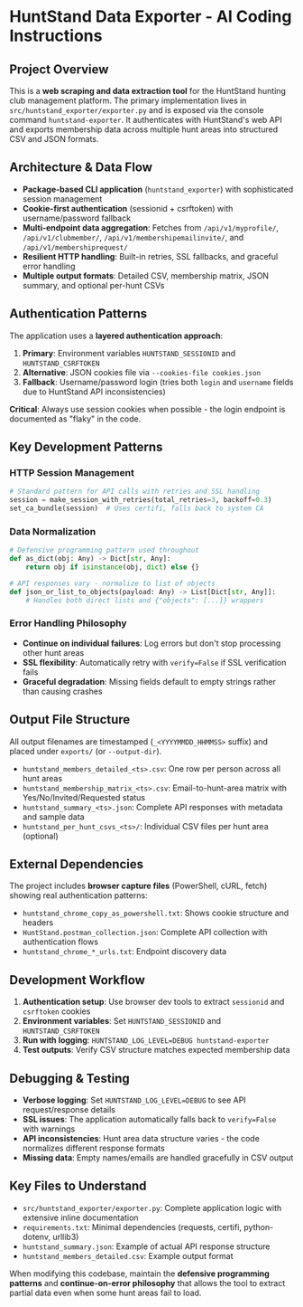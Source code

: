 # HuntStand Data Exporter - AI Coding Instructions

## Project Overview
This is a **web scraping and data extraction tool** for the HuntStand hunting club management platform. The primary implementation lives in `src/huntstand_exporter/exporter.py` and is exposed via the console command `huntstand-exporter`. It authenticates with HuntStand's web API and exports membership data across multiple hunt areas into structured CSV and JSON formats.

## Architecture & Data Flow
- **Package-based CLI application** (`huntstand_exporter`) with sophisticated session management
- **Cookie-first authentication** (sessionid + csrftoken) with username/password fallback
- **Multi-endpoint data aggregation**: Fetches from `/api/v1/myprofile/`, `/api/v1/clubmember/`, `/api/v1/membershipemailinvite/`, and `/api/v1/membershiprequest/`
- **Resilient HTTP handling**: Built-in retries, SSL fallbacks, and graceful error handling
- **Multiple output formats**: Detailed CSV, membership matrix, JSON summary, and optional per-hunt CSVs

## Authentication Patterns
The application uses a **layered authentication approach**:
1. **Primary**: Environment variables `HUNTSTAND_SESSIONID` and `HUNTSTAND_CSRFTOKEN`
2. **Alternative**: JSON cookies file via `--cookies-file cookies.json`
3. **Fallback**: Username/password login (tries both `login` and `username` fields due to HuntStand API inconsistencies)

**Critical**: Always use session cookies when possible - the login endpoint is documented as "flaky" in the code.

## Key Development Patterns

### HTTP Session Management
```python
# Standard pattern for API calls with retries and SSL handling
session = make_session_with_retries(total_retries=3, backoff=0.3)
set_ca_bundle(session)  # Uses certifi, falls back to system CA
```

### Data Normalization
```python
# Defensive programming pattern used throughout
def as_dict(obj: Any) -> Dict[str, Any]:
    return obj if isinstance(obj, dict) else {}

# API responses vary - normalize to list of objects
def json_or_list_to_objects(payload: Any) -> List[Dict[str, Any]]:
    # Handles both direct lists and {"objects": [...]} wrappers
```

### Error Handling Philosophy
- **Continue on individual failures**: Log errors but don't stop processing other hunt areas
- **SSL flexibility**: Automatically retry with `verify=False` if SSL verification fails
- **Graceful degradation**: Missing fields default to empty strings rather than causing crashes

## Output File Structure
All output filenames are timestamped (`_<YYYYMMDD_HHMMSS>` suffix) and placed under `exports/` (or `--output-dir`).

- `huntstand_members_detailed_<ts>.csv`: One row per person across all hunt areas
- `huntstand_membership_matrix_<ts>.csv`: Email-to-hunt-area matrix with Yes/No/Invited/Requested status
- `huntstand_summary_<ts>.json`: Complete API responses with metadata and sample data
- `huntstand_per_hunt_csvs_<ts>/`: Individual CSV files per hunt area (optional)

## External Dependencies
The project includes **browser capture files** (PowerShell, cURL, fetch) showing real authentication patterns:
- `huntstand_chrome_copy_as_powershell.txt`: Shows cookie structure and headers
- `HuntStand.postman_collection.json`: Complete API collection with authentication flows
- `huntstand_chrome_*_urls.txt`: Endpoint discovery data

## Development Workflow
1. **Authentication setup**: Use browser dev tools to extract `sessionid` and `csrftoken` cookies
2. **Environment variables**: Set `HUNTSTAND_SESSIONID` and `HUNTSTAND_CSRFTOKEN`
3. **Run with logging**: `HUNTSTAND_LOG_LEVEL=DEBUG huntstand-exporter`
4. **Test outputs**: Verify CSV structure matches expected membership data

## Debugging & Testing
- **Verbose logging**: Set `HUNTSTAND_LOG_LEVEL=DEBUG` to see API request/response details
- **SSL issues**: The application automatically falls back to `verify=False` with warnings
- **API inconsistencies**: Hunt area data structure varies - the code normalizes different response formats
- **Missing data**: Empty names/emails are handled gracefully in CSV output

## Key Files to Understand
- `src/huntstand_exporter/exporter.py`: Complete application logic with extensive inline documentation
- `requirements.txt`: Minimal dependencies (requests, certifi, python-dotenv, urllib3)
- `huntstand_summary.json`: Example of actual API response structure
- `huntstand_members_detailed.csv`: Example output format

When modifying this codebase, maintain the **defensive programming patterns** and **continue-on-error philosophy** that allows the tool to extract partial data even when some hunt areas fail to load.